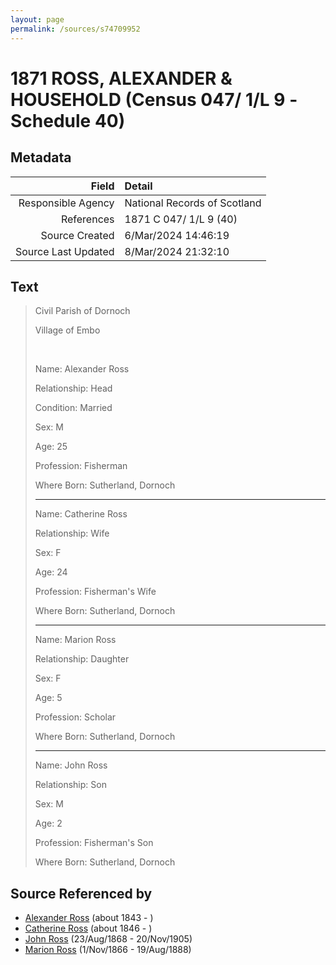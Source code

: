 ```yaml
---
layout: page
permalink: /sources/s74709952
---
```


# 1871 ROSS, ALEXANDER & HOUSEHOLD (Census 047/ 1/L 9 -Schedule 40)

## Metadata

Field | Detail
---:|:---
Responsible Agency | National Records of Scotland
References | 1871 C 047/ 1/L 9 (40)
Source Created | 6/Mar/2024 14:46:19
Source Last Updated | 8/Mar/2024 21:32:10

## Text

> Civil Parish of Dornoch
>
> Village of Embo
>
> <br/>
>
> Name: Alexander Ross
>
> Relationship: Head
>
> Condition: Married
>
> Sex: M
>
> Age: 25
>
> Profession: Fisherman
>
> Where Born: Sutherland, Dornoch
>
> ---
>
> Name: Catherine Ross
>
> Relationship: Wife
>
> Sex: F
>
> Age: 24
>
> Profession: Fisherman's Wife
>
> Where Born: Sutherland, Dornoch
>
> ---
>
> Name: Marion Ross
>
> Relationship: Daughter
>
> Sex: F
>
> Age: 5
>
> Profession: Scholar
>
> Where Born: Sutherland, Dornoch
>
> ---
>
> Name: John Ross
>
> Relationship: Son
>
> Sex: M
>
> Age: 2
>
> Profession: Fisherman's Son
>
> Where Born: Sutherland, Dornoch
>

## Source Referenced by

* [Alexander Ross](../people/@17311533@-alexander-ross-b1843-d.md) (about 1843 - )
* [Catherine Ross](../people/@98280413@-catherine-ross-b1846-d.md) (about 1846 - )
* [John Ross](../people/@16505504@-john-ross-b1868-8-23-d1905-11-20.md) (23/Aug/1868 - 20/Nov/1905)
* [Marion Ross](../people/@75416110@-marion-ross-b1866-11-1-d1888-8-19.md) (1/Nov/1866 - 19/Aug/1888)
